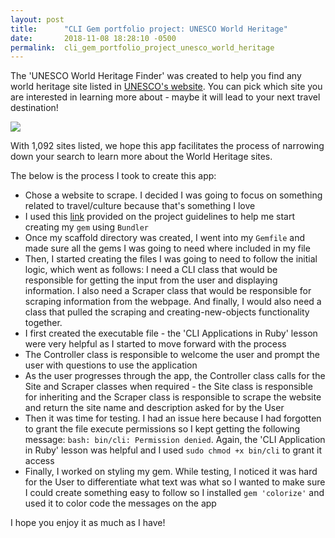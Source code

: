 ```yaml
---
layout: post
title:      "CLI Gem portfolio project: UNESCO World Heritage"
date:       2018-11-08 18:28:10 -0500
permalink:  cli_gem_portfolio_project_unesco_world_heritage
---
```



The 'UNESCO World Heritage Finder' was created to help you find any world heritage site listed in [UNESCO's website](http://whc.unesco.org/en/list/). You can pick which site you are interested in learning more about - maybe it will lead to your next travel destination!

![](https://external-preview.redd.it/7LZhh3eXfHte1UR2ft_OeL1VuyK8k5w7SbIFctXi8FU.jpg?auto=webp&s=077fc4adf20bc82d175106951805ae44ddc46df1)

With 1,092 sites listed, we hope this app facilitates the process of narrowing down your search to learn more about the World Heritage sites. 

The below is the process I took to create this app: 
* Chose a website to scrape. I decided I was going to focus on something related to travel/culture because that's something I love 
* I used this [link](https://bundler.io/v1.12/guides/creating_gem.html) provided on the project guidelines to help me start creating my ```gem``` using ```Bundler``` 
* Once my scaffold directory was created, I went into my ```Gemfile``` and made sure all the gems I was going to need where included in my file 
* Then, I started creating the files I was going to need to follow the initial logic, which went as follows: I need a CLI class that would be responsible for getting the input from the user and displaying information. I also need a Scraper class that would be responsible for scraping information from the webpage. And finally, I would also need a class that pulled the scraping and creating-new-objects functionality together. 
* I first created the executable file - the 'CLI Applications in Ruby' lesson were very helpful as I started to move forward with the process
* The Controller class is responsible to welcome the user and prompt the user with questions to use the application
* As the user progresses through the app, the Controller class calls for the Site and Scraper classes when required - the Site class is responsible for inheriting and the Scraper class is responsible to scrape the website and return the site name and description asked for by the User 
* Then it was time for testing. I had an issue here because I had forgotten to grant the file execute permissions so I kept getting the following message: ```bash: bin/cli: Permission denied```. Again, the 'CLI Application in Ruby' lesson was helpful and I used ```sudo chmod +x bin/cli``` to grant it access 
* Finally, I worked on styling my gem. While testing, I noticed it was hard for the User to differentiate what text was what so I wanted to make sure I could create something easy to follow so I installed ```gem 'colorize'``` and used it to color code the messages on the app 

I hope you enjoy it as much as I have! 






